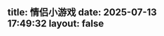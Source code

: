 title: 情侣小游戏
date: 2025-07-13 17:49:32
layout: false
---
<!DOCTYPE html>
<html lang="zh-CN">
<head>
    <meta charset="UTF-8">
    <meta name="viewport" content="width=device-width, initial-scale=1.0, maximum-scale=1.0, user-scalable=no">
    <title>宝贝专属心动小游戏乐园</title>
    <link rel="stylesheet" href="https://cdnjs.cloudflare.com/ajax/libs/font-awesome/6.4.0/css/all.min.css">
    <link href="https://fonts.googleapis.com/css2?family=Ma+Shan+Zheng&family=Dancing+Script:wght@700&display=swap" rel="stylesheet">
    <style>
        * {
            margin: 0;
            padding: 0;
            box-sizing: border-box;
        }
        
        body {
            font-family: 'Ma Shan Zheng', 'Segoe UI', Tahoma, Geneva, Verdana, sans-serif;
            background: linear-gradient(135deg, #ffafbd, #ffc3a0);
            color: #5a3e36;
            min-height: 100vh;
            overflow-x: hidden;
            padding: 20px 10px;
            position: relative;
        }
        
        .container {
            max-width: 500px;
            margin: 0 auto;
            position: relative;
            z-index: 10;
        }
        
        header {
            text-align: center;
            padding: 15px 0 25px;
            position: relative;
        }
        
        .title {
            font-size: 2.5rem;
            color: #e84393;
            text-shadow: 2px 2px 4px rgba(0, 0, 0, 0.1);
            margin-bottom: 5px;
            letter-spacing: 3px;
        }
        
        .subtitle {
            font-size: 1.2rem;
            color: #6d214f;
            margin-bottom: 20px;
        }
        
        .heart-divider {
            display: flex;
            align-items: center;
            justify-content: center;
            margin: 15px 0;
        }
        
        .heart-divider i {
            color: #e84393;
            margin: 0 5px;
            font-size: 1.2rem;
        }
        
        /* 游戏卡片 */
        .games-container {
            display: grid;
            grid-template-columns: 1fr;
            gap: 20px;
            margin-bottom: 30px;
        }
        
        .game-card {
            background: rgba(255, 255, 255, 0.85);
            border-radius: 20px;
            padding: 20px;
            box-shadow: 0 8px 20px rgba(0, 0, 0, 0.1);
            transition: all 0.3s ease;
            backdrop-filter: blur(10px);
            border: 2px solid rgba(255, 255, 255, 0.3);
        }
        
        .game-card:hover {
            transform: translateY(-5px);
            box-shadow: 0 12px 25px rgba(0, 0, 0, 0.15);
        }
        
        .game-header {
            display: flex;
            align-items: center;
            margin-bottom: 15px;
            border-bottom: 2px dashed #f8a5c2;
            padding-bottom: 10px;
        }
        
        .game-icon {
            width: 50px;
            height: 50px;
            background: linear-gradient(45deg, #e84393, #fd79a8);
            border-radius: 50%;
            display: flex;
            align-items: center;
            justify-content: center;
            margin-right: 15px;
            font-size: 1.5rem;
            color: white;
            box-shadow: 0 4px 8px rgba(232, 67, 147, 0.3);
        }
        
        .game-title {
            font-size: 1.6rem;
            color: #e84393;
        }
        
        /* 心情日记 */
        .mood-container {
            display: flex;
            flex-wrap: wrap;
            gap: 10px;
            margin-bottom: 15px;
        }
        
        .mood-btn {
            flex: 1;
            min-width: 70px;
            padding: 8px 5px;
            border-radius: 15px;
            border: none;
            background: #f8a5c2;
            color: white;
            font-family: inherit;
            font-size: 1rem;
            cursor: pointer;
            transition: all 0.3s ease;
            box-shadow: 0 3px 6px rgba(0, 0, 0, 0.1);
        }
        
        .mood-btn:hover {
            transform: scale(1.05);
        }
        
        .mood-btn.selected {
            background: #e84393;
            box-shadow: 0 0 0 3px white, 0 0 0 6px #f8a5c2;
        }
        
        .diary-input {
            width: 100%;
            padding: 12px;
            border-radius: 15px;
            border: 2px solid #f8a5c2;
            background: rgba(255, 255, 255, 0.7);
            margin: 10px 0;
            min-height: 100px;
            font-family: inherit;
            font-size: 1rem;
        }
        
        .diary-input:focus {
            outline: none;
            border-color: #e84393;
        }
        
        .save-btn {
            background: linear-gradient(45deg, #e84393, #fd79a8);
            color: white;
            border: none;
            padding: 12px 25px;
            border-radius: 25px;
            font-size: 1.1rem;
            cursor: pointer;
            display: block;
            margin: 15px auto 0;
            transition: all 0.3s ease;
            box-shadow: 0 5px 15px rgba(232, 67, 147, 0.3);
        }
        
        .save-btn:hover {
            transform: scale(1.05);
            box-shadow: 0 7px 18px rgba(232, 67, 147, 0.4);
        }
        
        /* 老虎机 */
        .slot-machine {
            display: flex;
            justify-content: center;
            gap: 10px;
            margin: 20px 0;
        }
        
        .slot {
            width: 70px;
            height: 70px;
            background: linear-gradient(45deg, #6a89cc, #4a69bd);
            border-radius: 15px;
            display: flex;
            align-items: center;
            justify-content: center;
            font-size: 2rem;
            color: white;
            box-shadow: inset 0 0 10px rgba(0, 0, 0, 0.2), 0 5px 10px rgba(0, 0, 0, 0.1);
            border: 3px solid #4a69bd;
        }
        
        .pull-btn {
            background: linear-gradient(45deg, #4a69bd, #1e3799);
            color: white;
            border: none;
            padding: 12px 30px;
            border-radius: 25px;
            font-size: 1.1rem;
            cursor: pointer;
            display: block;
            margin: 20px auto 10px;
            transition: all 0.3s ease;
            box-shadow: 0 5px 15px rgba(74, 105, 189, 0.3);
        }
        
        .pull-btn:hover {
            transform: scale(1.05);
        }
        
        .slot-result {
            text-align: center;
            font-size: 1.3rem;
            color: #1e3799;
            margin: 15px 0;
            min-height: 40px;
        }
        
        /* 在线空调 */
        .ac-control {
            text-align: center;
            margin: 20px 0;
        }
        
        .ac-display {
            width: 200px;
            height: 200px;
            background: linear-gradient(45deg, #00cec9, #0984e3);
            border-radius: 20px;
            margin: 0 auto 20px;
            display: flex;
            flex-direction: column;
            justify-content: center;
            align-items: center;
            color: white;
            font-size: 1.5rem;
            box-shadow: 0 8px 20px rgba(0, 0, 0, 0.15);
            position: relative;
            overflow: hidden;
        }
        
        .ac-display::before {
            content: "";
            position: absolute;
            width: 100%;
            height: 100%;
            background: repeating-linear-gradient(
                transparent,
                transparent 20px,
                rgba(255, 255, 255, 0.1) 22px,
                rgba(255, 255, 255, 0.1) 24px
            );
        }
        
        .temperature {
            font-size: 4rem;
            font-weight: bold;
            margin: 10px 0;
            text-shadow: 0 2px 4px rgba(0, 0, 0, 0.3);
        }
        
        .ac-controls {
            display: flex;
            justify-content: center;
            gap: 20px;
            margin-top: 15px;
        }
        
        .ac-btn {
            width: 50px;
            height: 50px;
            border-radius: 50%;
            border: none;
            background: #0984e3;
            color: white;
            font-size: 1.5rem;
            cursor: pointer;
            box-shadow: 0 4px 8px rgba(0, 0, 0, 0.2);
        }
        
        /* 星座运势 */
        .horoscope {
            text-align: center;
        }
        
        .zodiac-select {
            width: 100%;
            padding: 12px;
            border-radius: 15px;
            border: 2px solid #f8a5c2;
            background: rgba(255, 255, 255, 0.7);
            font-family: inherit;
            font-size: 1rem;
            margin: 10px 0 20px;
            color: #5a3e36;
        }
        
        .zodiac-select:focus {
            outline: none;
            border-color: #e84393;
        }
        
        .horoscope-result {
            background: rgba(255, 255, 255, 0.7);
            border-radius: 15px;
            padding: 15px;
            margin-top: 15px;
            min-height: 150px;
            display: flex;
            flex-direction: column;
            justify-content: center;
            align-items: center;
            border: 2px dashed #f8a5c2;
        }
        
        .fortune-text {
            font-size: 1.2rem;
            line-height: 1.6;
        }
        
        .lucky-stars {
            font-size: 1.8rem;
            margin: 15px 0;
            color: gold;
        }
        
        /* 更多游戏 */
        .game-grid {
            display: grid;
            grid-template-columns: repeat(2, 1fr);
            gap: 15px;
            margin-top: 15px;
        }
        
        .mini-game {
            background: rgba(255, 255, 255, 0.8);
            border-radius: 20px;
            padding: 20px 15px;
            text-align: center;
            box-shadow: 0 5px 15px rgba(0, 0, 0, 0.1);
            transition: all 0.3s ease;
            border: 2px solid rgba(255, 255, 255, 0.3);
            cursor: pointer;
        }
        
        .mini-game:hover {
            transform: translateY(-5px);
            box-shadow: 0 8px 20px rgba(0, 0, 0, 0.15);
        }
        
        .mini-game i {
            font-size: 2.5rem;
            color: #e84393;
            margin-bottom: 10px;
        }
        
        .mini-game h3 {
            font-size: 1.3rem;
            color: #e84393;
        }
        
        footer {
            text-align: center;
            padding: 20px 0 10px;
            color: #6d214f;
            font-size: 0.9rem;
        }
        
        /* 装饰元素 */
        .floating {
            position: absolute;
            z-index: 1;
            animation: floating 3s infinite ease-in-out;
        }
        
        .heart {
            color: rgba(232, 67, 147, 0.4);
            font-size: 2rem;
        }
        
        @keyframes floating {
            0% { transform: translateY(0px); }
            50% { transform: translateY(-15px); }
            100% { transform: translateY(0px); }
        }
        
        /* 响应式设计 */
        @media (max-width: 480px) {
            .title {
                font-size: 2rem;
            }
            .game-title {
                font-size: 1.4rem;
            }
            .slot {
                width: 60px;
                height: 60px;
                font-size: 1.7rem;
            }
            .ac-display {
                width: 180px;
                height: 180px;
            }
        }
        
        /* 新增游戏样式 */
        .game-detail {
            display: none;
            background: rgba(255, 255, 255, 0.9);
            border-radius: 20px;
            padding: 20px;
            margin-top: 20px;
            box-shadow: 0 5px 15px rgba(0, 0, 0, 0.1);
        }
        
        .game-content {
            padding: 15px;
        }
        
        .back-btn {
            background: linear-gradient(45deg, #00cec9, #0984e3);
            color: white;
            border: none;
            padding: 10px 20px;
            border-radius: 25px;
            font-size: 1rem;
            cursor: pointer;
            margin-top: 15px;
            display: block;
            margin-left: auto;
        }
        
        .love-calculator {
            text-align: center;
        }
        
        .name-inputs {
            display: flex;
            gap: 10px;
            margin: 15px 0;
        }
        
        .name-input {
            flex: 1;
            padding: 10px;
            border-radius: 15px;
            border: 2px solid #f8a5c2;
            background: rgba(255, 255, 255, 0.7);
            font-family: inherit;
            font-size: 1rem;
        }
        
        .love-result {
            margin: 20px 0;
            font-size: 1.3rem;
        }
        
        .love-percentage {
            font-size: 3rem;
            font-weight: bold;
            color: #e84393;
            margin: 10px 0;
        }
        
        .love-message {
            font-size: 1.2rem;
            color: #6d214f;
        }
        
                .memory-game-container {
            display: grid;
            grid-template-columns: repeat(4, 1fr);
            gap: 10px;
            margin: 20px 0;
            perspective: 1000px;
        }

        .memory-card {
            width: 100%;
            aspect-ratio: 1/1;
            border-radius: 15px;
            position: relative;
            transform-style: preserve-3d;
            cursor: pointer;
            transition: transform 0.5s ease;
        }

        .memory-card-face {
            position: absolute;
            width: 100%;
            height: 100%;
            border-radius: 15px;
            backface-visibility: hidden;
            display: flex;
            align-items: center;
            justify-content: center;
            font-size: 1.8rem;
            box-shadow: 0 4px 8px rgba(0, 0, 0, 0.2);
        }

        .memory-card-front {
            background: linear-gradient(45deg, #a18cd1, #fbc2eb);
        }

        .memory-card-back {
            background: linear-gradient(45deg, #ffecd2, #fcb69f);
            transform: rotateY(180deg);
        }

        .memory-card.flipped {
            transform: rotateY(180deg);
        }

        .memory-card.matched .memory-card-back {
            box-shadow: 0 0 15px rgba(232, 67, 147, 0.5);
            filter: brightness(1.1);
        }

        .memory-result {
            text-align: center;
            font-size: 1.3rem;
            margin: 15px 0;
            min-height: 40px;
        }
        
        .dessert-options {
            display: grid;
            grid-template-columns: repeat(2, 1fr);
            gap: 15px;
            margin: 20px 0;
        }
        
        .dessert-option {
            background: rgba(255, 255, 255, 0.7);
            border-radius: 15px;
            padding: 20px 10px;
            text-align: center;
            cursor: pointer;
            transition: all 0.3s ease;
            border: 2px solid #f8a5c2;
        }
        
        .dessert-option:hover {
            transform: scale(1.05);
            background: rgba(248, 165, 194, 0.2);
        }
        
        .dessert-option i {
            font-size: 2.5rem;
            color: #e84393;
            margin-bottom: 10px;
        }
        
        .dessert-result {
            text-align: center;
            margin: 20px 0;
            font-size: 1.2rem;
            min-height: 100px;
            display: flex;
            align-items: center;
            justify-content: center;
            flex-direction: column;
        }
        
        .kiss-counter {
            font-size: 3rem;
            color: #e84393;
            margin: 10px 0;
            font-weight: bold;
        }
        
        .kiss-btn {
            background: linear-gradient(45deg, #e84393, #fd79a8);
            color: white;
            border: none;
            padding: 12px 30px;
            border-radius: 25px;
            font-size: 1.1rem;
            cursor: pointer;
            margin: 10px auto;
            transition: all 0.3s ease;
            box-shadow: 0 5px 15px rgba(232, 67, 147, 0.3);
        }
        
        .kiss-btn:hover {
            transform: scale(1.05);
        }
        
        .fortune-cookie {
            width: 150px;
            height: 100px;
            background: #f3e5ab;
            border-radius: 0 50% 50% 50%;
            margin: 0 auto 20px;
            position: relative;
            transform: rotate(45deg);
            display: flex;
            align-items: center;
            justify-content: center;
            box-shadow: 0 5px 15px rgba(0, 0, 0, 0.1);
            cursor: pointer;
        }
        
        .fortune-cookie:before {
            content: "";
            position: absolute;
            width: 80%;
            height: 20px;
            background: #d4c690;
            border-radius: 10px;
            transform: rotate(-45deg);
        }
        
        .fortune-cookie-text {
            transform: rotate(-45deg);
            font-size: 1.5rem;
            color: #5a3e36;
        }
        
        .fortune-message {
            text-align: center;
            margin-top: 20px;
            font-size: 1.2rem;
            min-height: 80px;
        }
        
        .compatibility-images {
            display: flex;
            justify-content: center;
            gap: 20px;
            margin: 20px 0;
        }
        
        .compatibility-image {
            width: 80px;
            height: 80px;
            border-radius: 50%;
            overflow: hidden;
            background: linear-gradient(45deg, #ff9a9e, #fad0c4);
            display: flex;
            align-items: center;
            justify-content: center;
            font-size: 2rem;
            color: white;
        }
        
        .compatibility-arrow {
            display: flex;
            align-items: center;
            font-size: 2rem;
            color: #e84393;
        }
    </style>
</head>
<body>
    <!-- 飘动的心形装饰 -->
    <div class="floating" style="top: 5%; left: 10%;">
        <i class="fas fa-heart heart"></i>
    </div>
    <div class="floating" style="top: 15%; right: 15%;">
        <i class="fas fa-heart heart"></i>
    </div>
    <div class="floating" style="bottom: 10%; left: 20%;">
        <i class="fas fa-heart heart"></i>
    </div>
    <div class="floating" style="bottom: 15%; right: 10%;">
        <i class="fas fa-heart heart"></i>
    </div>
    
    <div class="container">
        <header>
            <h1 class="title">❤️ 心动小游戏乐园 ❤️</h1>
            <p class="subtitle">专属于韩思宇的甜蜜互动空间</p>
            <div class="heart-divider">
                <i class="fas fa-heart"></i>
                <i class="fas fa-heart"></i>
                <i class="fas fa-heart"></i>
            </div>
        </header>
        
        <div class="games-container">
            <!-- 心情日记本 -->
            <div class="game-card">
                <div class="game-header">
                    <div class="game-icon">
                        <i class="fas fa-book"></i>
                    </div>
                    <h2 class="game-title">心情日记本</h2>
                </div>
                <p>记录今天的点点滴滴，分享你的心情~</p>
                
                <div class="mood-container">
                    <button class="mood-btn" data-mood="happy">😊 开心</button>
                    <button class="mood-btn" data-mood="excited">😆 兴奋</button>
                    <button class="mood-btn" data-mood="calm">😌 平静</button>
                    <button class="mood-btn" data-mood="tired">😴 疲惫</button>
                </div>
                
                <textarea class="diary-input" placeholder="今天发生了什么有趣的事情呢？"></textarea>
                
                <button class="save-btn" id="save-diary">
                    <i class="fas fa-save"></i> 保存心情日记
                </button>
            </div>
            
            <!-- 老虎机抽奖 -->
            <div class="game-card">
                <div class="game-header">
                    <div class="game-icon">
                        <i class="fas fa-dice"></i>
                    </div>
                    <h2 class="game-title">幸运老虎机</h2>
                </div>
                <p>试试今天的运气，赢取特别奖励！</p>
                
                <div class="slot-machine">
                    <div class="slot" id="slot1">🍓</div>
                    <div class="slot" id="slot2">🍒</div>
                    <div class="slot" id="slot3">🍋</div>
                </div>
                
                <div class="slot-result" id="slot-result">等待抽奖...</div>
                
                <button class="pull-btn" id="pull-lever">
                    <i class="fas fa-hand-point-down"></i> 拉杆抽奖
                </button>
            </div>
            
            <!-- 在线空调 -->
            <div class="game-card">
                <div class="game-header">
                    <div class="game-icon">
                        <i class="fas fa-wind"></i>
                    </div>
                    <h2 class="game-title">在线小空调</h2>
                </div>
                <p>热了吗？打开空调凉爽一下吧！</p>
                
                <div class="ac-control">
                    <div class="ac-display">
                        <div>当前温度</div>
                        <div class="temperature" id="temp">26°C</div>
                        <div>舒适模式</div>
                    </div>
                    
                    <div class="ac-controls">
                        <button class="ac-btn" id="temp-down">－</button>
                        <button class="ac-btn" id="ac-power">
                            <i class="fas fa-power-off"></i>
                        </button>
                        <button class="ac-btn" id="temp-up">＋</button>
                    </div>
                </div>
            </div>
            
            <!-- 星座运势 -->
            <div class="game-card">
                <div class="game-header">
                    <div class="game-icon">
                        <i class="fas fa-star"></i>
                    </div>
                    <h2 class="game-title">星座运势</h2>
                </div>
                <p>看看星星们今天想对你说什么？</p>
                
                <div class="horoscope">
                    <select class="zodiac-select" id="zodiac">
                        <option value="">选择你的星座</option>
                        <option value="aries">白羊座 ♈</option>
                        <option value="taurus">金牛座 ♉</option>
                        <option value="gemini">双子座 ♊</option>
                        <option value="cancer">巨蟹座 ♋</option>
                        <option value="leo">狮子座 ♌</option>
                        <option value="virgo">处女座 ♍</option>
                        <option value="libra">天秤座 ♎</option>
                        <option value="scorpio">天蝎座 ♏</option>
                        <option value="sagittarius">射手座 ♐</option>
                        <option value="capricorn">摩羯座 ♑</option>
                        <option value="aquarius">水瓶座 ♒</option>
                        <option value="pisces">双鱼座 ♓</option>
                    </select>
                    
                    <button class="save-btn" id="check-fortune">
                        <i class="fas fa-crystal-ball"></i> 查看今日运势
                    </button>
                    
                    <div class="horoscope-result" id="fortune-result">
                        <p class="fortune-text">选择星座查看今日运势</p>
                    </div>
                </div>
            </div>
            
            <!-- 更多游戏 -->
            <div class="game-card">
                <div class="game-header">
                    <div class="game-icon">
                        <i class="fas fa-plus-circle"></i>
                    </div>
                    <h2 class="game-title">更多小游戏</h2>
                </div>
                <p>点击图标开启更多有趣游戏！</p>
                
                <div class="game-grid" id="mini-game-grid">
                    <div class="mini-game" data-game="love-calculator">
                        <i class="fas fa-heart"></i>
                        <h3>爱情计算器</h3>
                    </div>
                    <div class="mini-game" data-game="memory-game">
                        <i class="fas fa-brain"></i>
                        <h3>记忆挑战</h3>
                    </div>
                    <div class="mini-game" data-game="dessert-fortune">
                        <i class="fas fa-cookie-bite"></i>
                        <h3>甜品占卜</h3>
                    </div>
                    <div class="mini-game" data-game="kiss-counter">
                        <i class="fas fa-kiss-wink-heart"></i>
                        <h3>亲亲计数器</h3>
                    </div>
                    <div class="mini-game" data-game="fortune-cookie">
                        <i class="fas fa-cookie"></i>
                        <h3>幸运饼干</h3>
                    </div>
                    <div class="mini-game" data-game="compatibility">
                        <i class="fas fa-people-arrows"></i>
                        <h3>默契测试</h3>
                    </div>
                </div>
                
                <!-- 爱情计算器 -->
                <div id="love-calculator" class="game-detail">
                    <div class="game-content">
                        <h3>❤️ 爱情计算器 ❤️</h3>
                        <p>计算你们之间的爱情指数</p>
                        
                        <div class="name-inputs">
                            <input type="text" class="name-input" id="name1" placeholder="你的名字">
                            <input type="text" class="name-input" id="name2" placeholder="TA的名字">
                        </div>
                        
                        <button class="save-btn" id="calculate-love">
                            <i class="fas fa-heart"></i> 计算爱情指数
                        </button>
                        
                        <div class="love-result">
                            <div class="love-percentage" id="love-percentage">0%</div>
                            <div class="love-message" id="love-message">输入名字查看你们的缘分</div>
                        </div>
                    </div>
                    <button class="back-btn">返回游戏列表</button>
                </div>
                
                <!-- 记忆挑战 -->
                <div id="memory-game" class="game-detail">
                    <div class="game-content">
                        <h3>🧠 记忆挑战 🧠</h3>
                        <p>记住卡片位置，找到所有配对！</p>
                        
                        <div class="memory-game-container" id="memory-game-container"></div>
                        
                        <div class="memory-result" id="memory-result">点击卡片开始游戏</div>
                        
                        <button class="save-btn" id="restart-memory">
                            <i class="fas fa-redo"></i> 重新开始
                        </button>
                    </div>
                    <button class="back-btn">返回游戏列表</button>
                </div>
                
                <!-- 甜品占卜 -->
                <div id="dessert-fortune" class="game-detail">
                    <div class="game-content">
                        <h3>🍰 甜品占卜 🍰</h3>
                        <p>选择你喜欢的甜品，看看今天的运势</p>
                        
                        <div class="dessert-options">
                            <div class="dessert-option" data-dessert="cake">
                                <i class="fas fa-birthday-cake"></i>
                                <div>蛋糕</div>
                            </div>
                            <div class="dessert-option" data-dessert="icecream">
                                <i class="fas fa-ice-cream"></i>
                                <div>冰淇淋</div>
                            </div>
                            <div class="dessert-option" data-dessert="chocolate">
                                <i class="fas fa-candy-cane"></i>
                                <div>巧克力</div>
                            </div>
                            <div class="dessert-option" data-dessert="cookie">
                                <i class="fas fa-cookie"></i>
                                <div>饼干</div>
                            </div>
                        </div>
                        
                        <div class="dessert-result" id="dessert-result">
                            请选择一种甜品进行占卜
                        </div>
                    </div>
                    <button class="back-btn">返回游戏列表</button>
                </div>
                
                <!-- 亲亲计数器 -->
                <div id="kiss-counter" class="game-detail">
                    <div class="game-content">
                        <h3>💋 亲亲计数器 💋</h3>
                        <p>记录你们今天的甜蜜亲亲次数</p>
                        
                        <div class="kiss-counter" id="kiss-count">0</div>
                        
                        <button class="kiss-btn" id="add-kiss">
                            <i class="fas fa-kiss-wink-heart"></i> 亲亲 +1
                        </button>
                        
                        <button class="kiss-btn" id="reset-kiss">
                            <i class="fas fa-redo"></i> 重置计数
                        </button>
                        
                        <div style="margin-top: 20px; font-size: 1.1rem;">
                            <p>今天也要多多亲亲哦 😘</p>
                        </div>
                    </div>
                    <button class="back-btn">返回游戏列表</button>
                </div>
                
                <!-- 幸运饼干 -->
                <div id="fortune-cookie" class="game-detail">
                    <div class="game-content">
                        <h3>🍪 幸运饼干 🍪</h3>
                        <p>点击饼干获取今日专属幸运签</p>
                        
                        <div class="fortune-cookie" id="fortune-cookie">
                            <div class="fortune-cookie-text">?</div>
                        </div>
                        
                        <div class="fortune-message" id="fortune-message">
                            点击饼干获取你的幸运签
                        </div>
                    </div>
                    <button class="back-btn">返回游戏列表</button>
                </div>
                
                <!-- 默契测试 -->
                <div id="compatibility" class="game-detail">
                    <div class="game-content">
                        <h3>👫 默契测试 👫</h3>
                        <p>看看你们有多了解彼此</p>
                        
                        <div class="compatibility-images">
                            <div class="compatibility-image">👩</div>
                            <div class="compatibility-arrow">❤️</div>
                            <div class="compatibility-image">👨</div>
                        </div>
                        
                        <div class="love-result">
                            <div class="love-percentage" id="compatibility-percentage">0%</div>
                            <div class="love-message" id="compatibility-message">测试你们的默契程度</div>
                        </div>
                        
                        <button class="save-btn" id="test-compatibility">
                            <i class="fas fa-heart"></i> 测试默契
                        </button>
                    </div>
                    <button class="back-btn">返回游戏列表</button>
                </div>
            </div>
        </div>
        
        <footer>
            <p>❤️ 专属于你的心动空间 ❤️</p>
            <p>每一天都因你而甜蜜 | 设计：最爱你的我</p>
        </footer>
    </div>

    <script>
        // 心情日记功能
        const moodButtons = document.querySelectorAll('.mood-btn');
        const diaryInput = document.querySelector('.diary-input');
        const saveDiaryBtn = document.getElementById('save-diary');
        
        let selectedMood = '';
        
        moodButtons.forEach(button => {
            button.addEventListener('click', () => {
                moodButtons.forEach(btn => btn.classList.remove('selected'));
                button.classList.add('selected');
                selectedMood = button.dataset.mood;
            });
        });
        
        saveDiaryBtn.addEventListener('click', () => {
            if (!selectedMood) {
                alert('请先选择一种心情哦~');
                return;
            }
            
            if (diaryInput.value.trim() === '') {
                alert('请写点今天的心情故事吧~');
                return;
            }
            
            // 这里实际应用中应该保存到本地存储或服务器
            alert('心情日记已保存！\n\n心情: ' + 
                  document.querySelector('.mood-btn.selected').textContent + 
                  '\n内容: ' + diaryInput.value);
            
            // 重置表单
            moodButtons.forEach(btn => btn.classList.remove('selected'));
            diaryInput.value = '';
            selectedMood = '';
        });
        
        // 老虎机功能
        const slots = ['🍎', '🍊', '🍇', '🍓', '🍒', '🍋', '🍉', '🍑', '🍍', '🥝'];
        const slotElements = [document.getElementById('slot1'), 
                            document.getElementById('slot2'), 
                            document.getElementById('slot3')];
        const slotResult = document.getElementById('slot-result');
        const pullLeverBtn = document.getElementById('pull-lever');
        
        function spinSlot(slotElement) {
            let count = 0;
            const maxSpins = 20 + Math.floor(Math.random() * 10);
            const interval = setInterval(() => {
                slotElement.textContent = slots[Math.floor(Math.random() * slots.length)];
                count++;
                if (count > maxSpins) {
                    clearInterval(interval);
                }
            }, 100);
        }
        
        pullLeverBtn.addEventListener('click', () => {
            // 重置结果
            slotResult.textContent = "旋转中...";
            pullLeverBtn.disabled = true;
            
            // 旋转每个老虎机
            slotElements.forEach(slot => spinSlot(slot));
            
            // 等待所有老虎机停止后显示结果
            setTimeout(() => {
                const results = [
                    slotElements[0].textContent,
                    slotElements[1].textContent,
                    slotElements[2].textContent
                ];
                
                // 检查是否中奖
                if (results[0] === results[1] && results[1] === results[2]) {
                    slotResult.innerHTML = "🎉 恭喜！大奖！获得甜蜜之吻 💋";
                } else if (results[0] === results[1] || results[1] === results[2]) {
                    slotResult.innerHTML = "🎊 恭喜！小奖！获得爱的拥抱 🤗";
                } else {
                    slotResult.textContent = "😊 感谢参与！明天再来试试吧~";
                }
                
                pullLeverBtn.disabled = false;
            }, 3000);
        });
        
        // 在线空调功能
        const tempDisplay = document.getElementById('temp');
        const tempDownBtn = document.getElementById('temp-down');
        const tempUpBtn = document.getElementById('temp-up');
        const acPowerBtn = document.getElementById('ac-power');
        
        let currentTemp = 26;
        let isPowerOn = true;
        
        function updateAC() {
            tempDisplay.textContent = currentTemp + "°C";
            acPowerBtn.innerHTML = isPowerOn ? '<i class="fas fa-power-off"></i>' : '<i class="fas fa-power-off" style="color:#ddd"></i>';
            acPowerBtn.style.background = isPowerOn ? "#0984e3" : "#95afc0";
        }
        
        tempDownBtn.addEventListener('click', () => {
            if (!isPowerOn) return;
            if (currentTemp > 16) {
                currentTemp--;
                updateAC();
            }
        });
        
        tempUpBtn.addEventListener('click', () => {
            if (!isPowerOn) return;
            if (currentTemp < 30) {
                currentTemp++;
                updateAC();
            }
        });
        
        acPowerBtn.addEventListener('click', () => {
            isPowerOn = !isPowerOn;
            updateAC();
        });
        
        // 初始化空调
        updateAC();
        
        // 星座运势功能
        const zodiacSelect = document.getElementById('zodiac');
        const fortuneResult = document.getElementById('fortune-result');
        const checkFortuneBtn = document.getElementById('check-fortune');
        
        const fortunes = [
            "今天会有意外惊喜！保持开放心态迎接新机会。",
            "感情运势上升，适合表达心意或约会。",
            "工作上有突破性进展，抓住机会展现能力。",
            "注意健康管理，适当休息放松很重要。",
            "财运亨通，但需谨慎处理投资决策。",
            "人际关系运势上升，适合拓展社交圈。",
            "今天适合独处思考，会有新的领悟。",
            "可能会遇到旧友，重温美好回忆。",
            "尝试新事物会带来意想不到的收获。",
            "保持耐心，好事正在慢慢向你靠近。"
        ];
        
        const luckyStars = ["⭐", "⭐⭐", "⭐⭐⭐", "⭐⭐⭐⭐", "⭐⭐⭐⭐⭐"];
        
        checkFortuneBtn.addEventListener('click', () => {
            if (!zodiacSelect.value) {
                alert('请先选择你的星座哦~');
                return;
            }
            
            const zodiacName = zodiacSelect.options[zodiacSelect.selectedIndex].text;
            const randomFortune = fortunes[Math.floor(Math.random() * fortunes.length)];
            const randomStars = luckyStars[Math.floor(Math.random() * luckyStars.length)];
            
            fortuneResult.innerHTML = `
                <h3>${zodiacName} 今日运势</h3>
                <p class="fortune-text">${randomFortune}</p>
                <div class="lucky-stars">幸运指数: ${randomStars}</div>
                <p>${getZodiacTip(zodiacSelect.value)}</p>
            `;
        });
        
        function getZodiacTip(zodiac) {
            const tips = {
                aries: "今日幸运色：红色，适合主动出击！",
                taurus: "今日幸运色：绿色，享受美食会带来好运。",
                gemini: "今日幸运色：黄色，多与人交流会带来机会。",
                cancer: "今日幸运色：银色，家庭会给你温暖的力量。",
                leo: "今日幸运色：金色，展现你的领导魅力吧！",
                virgo: "今日幸运色：蓝色，注重细节会带来成功。",
                libra: "今日幸运色：粉色，平衡是你今天的关键词。",
                scorpio: "今日幸运色：紫色，直觉会引导你正确方向。",
                sagittarius: "今日幸运色：橙色，冒险精神会带来惊喜。",
                capricorn: "今日幸运色：棕色，务实的态度会得到回报。",
                aquarius: "今日幸运色：青色，创新思维会解决难题。",
                pisces: "今日幸运色：海蓝色，艺术会激发你的灵感。"
            };
            
            return tips[zodiac] || "保持积极心态，今天会是美好的一天！";
        }
        
        // 新增游戏功能
        const miniGames = document.querySelectorAll('.mini-game');
        const gameDetails = document.querySelectorAll('.game-detail');
        const backButtons = document.querySelectorAll('.back-btn');
        
        // 显示游戏详情
        miniGames.forEach(game => {
            game.addEventListener('click', () => {
                const gameId = game.dataset.game;
                document.getElementById('mini-game-grid').style.display = 'none';
                document.getElementById(gameId).style.display = 'block';
            });
        });
        
        // 返回游戏列表
        backButtons.forEach(button => {
            button.addEventListener('click', () => {
                gameDetails.forEach(detail => {
                    detail.style.display = 'none';
                });
                document.getElementById('mini-game-grid').style.display = 'grid';
            });
        });
        
        // 爱情计算器
        const calculateLoveBtn = document.getElementById('calculate-love');
        const lovePercentage = document.getElementById('love-percentage');
        const loveMessage = document.getElementById('love-message');
        
        calculateLoveBtn.addEventListener('click', () => {
            const name1 = document.getElementById('name1').value.trim();
            const name2 = document.getElementById('name2').value.trim();
            
            if (!name1 || !name2) {
                alert('请输入两个名字~');
                return;
            }
            
            // 生成随机爱情指数（60-100%）
            const percentage = Math.floor(Math.random() * 41) + 60;
            lovePercentage.textContent = `${percentage}%`;
            
            // 根据百分比显示不同消息
            if (percentage >= 90) {
                loveMessage.innerHTML = "天作之合！你们是命中注定的一对 ❤️";
            } else if (percentage >= 75) {
                loveMessage.innerHTML = "非常般配！你们的爱情会越来越甜蜜 💕";
            } else {
                loveMessage.innerHTML = "有发展潜力！多相处会让感情升温 🌹";
            }
        });
        
        // 记忆挑战游戏
        // 记忆挑战游戏
        const memoryContainer = document.getElementById('memory-game-container');
        const memoryResult = document.getElementById('memory-result');
        const restartMemoryBtn = document.getElementById('restart-memory');

        const memorySymbols = ['❤️', '🌟', '🎁', '💋', '🌸', '🎈', '🍭', '🌈'];
        let memoryCards = [];
        let flippedCards = [];
        let matchedPairs = 0;

        function initMemoryGame() {
            memoryContainer.innerHTML = '';
            memoryCards = [...memorySymbols, ...memorySymbols];
            flippedCards = [];
            matchedPairs = 0;
            memoryResult.textContent = "点击卡片开始游戏";

            // 洗牌
            for (let i = memoryCards.length - 1; i > 0; i--) {
                const j = Math.floor(Math.random() * (i + 1));
                [memoryCards[i], memoryCards[j]] = [memoryCards[j], memoryCards[i]];
            }

            // 创建卡片
            memoryCards.forEach((symbol, index) => {
                const card = document.createElement('div');
                card.classList.add('memory-card');
                card.dataset.index = index;
                card.dataset.symbol = symbol;
                
                // 卡片正面（默认图标）
                const front = document.createElement('div');
                front.classList.add('memory-card-face', 'memory-card-front');
                front.textContent = '❓'; // 默认图标
                
                // 卡片背面（实际图形）
                const back = document.createElement('div');
                back.classList.add('memory-card-face', 'memory-card-back');
                back.textContent = symbol;
                
                card.appendChild(front);
                card.appendChild(back);
                card.addEventListener('click', flipMemoryCard);
                memoryContainer.appendChild(card);
            });
        }

        function flipMemoryCard() {
            if (flippedCards.length < 2 && !this.classList.contains('flipped')) {
                this.classList.add('flipped');
                flippedCards.push(this);

                if (flippedCards.length === 2) {
                    setTimeout(checkMatch, 500);
                }
            }
        }

        function checkMatch() {
            const card1 = flippedCards[0];
            const card2 = flippedCards[1];

            if (card1.dataset.symbol === card2.dataset.symbol) {
                card1.classList.add('matched');
                card2.classList.add('matched');
                matchedPairs++;

                if (matchedPairs === memorySymbols.length) {
                    memoryResult.innerHTML = "🎉 恭喜！你完成了挑战！";
                } else {
                    memoryResult.textContent = `已匹配: ${matchedPairs}/${memorySymbols.length}`;
                }
            } else {
                // 翻回正面时移除flipped类
                setTimeout(() => {
                    card1.classList.remove('flipped');
                    card2.classList.remove('flipped');
                }, 500);
            }

            flippedCards = [];
        }

        // 初始化游戏
        restartMemoryBtn.addEventListener('click', initMemoryGame);
        //initMemoryGame();
        
        // 甜品占卜
        const dessertOptions = document.querySelectorAll('.dessert-option');
        const dessertResult = document.getElementById('dessert-result');
        
        dessertOptions.forEach(option => {
            option.addEventListener('click', () => {
                const dessert = option.dataset.dessert;
                let message = "";
                
                switch (dessert) {
                    case 'cake':
                        message = "🍰 蛋糕代表甜蜜生活！今天会有令人开心的小惊喜，记得留意身边的美好事物哦~";
                        break;
                    case 'icecream':
                        message = "🍦 冰淇淋代表清凉心情！今天适合放松自己，做些让自己开心的事情，别太劳累~";
                        break;
                    case 'chocolate':
                        message = "🍫 巧克力代表浪漫爱情！今天感情运势上升，适合表达心意或安排甜蜜约会~";
                        break;
                    case 'cookie':
                        message = "🍪 饼干代表温馨日常！今天适合与家人朋友共度美好时光，享受简单的小幸福~";
                        break;
                }
                
                dessertResult.innerHTML = message;
            });
        });
        
        // 亲亲计数器
        const kissCount = document.getElementById('kiss-count');
        const addKissBtn = document.getElementById('add-kiss');
        const resetKissBtn = document.getElementById('reset-kiss');
        let kissCounter = 0;
        
        addKissBtn.addEventListener('click', () => {
            kissCounter++;
            kissCount.textContent = kissCounter;
            
            // 添加动画效果
            kissCount.style.transform = 'scale(1.2)';
            setTimeout(() => {
                kissCount.style.transform = 'scale(1)';
            }, 300);
        });
        
        resetKissBtn.addEventListener('click', () => {
            kissCounter = 0;
            kissCount.textContent = kissCounter;
        });
        
        // 幸运饼干
        const fortuneCookie = document.querySelector('.fortune-cookie');
        const fortuneMessage = document.getElementById('fortune-message');
        
        const fortuneMessages = [
            "今天会有意想不到的好运降临！",
            "微笑是最好的化妆品，今天多笑笑吧~",
            "你的善良会带来美好的回报",
            "勇敢表达你的心意，会有惊喜结果",
            "小小的举动会带来大大的幸福",
            "今天适合尝试新事物，会有意外收获",
            "你的魅力值今天爆表！",
            "放松心情，享受当下的美好时光",
            "给爱的人一个拥抱，温暖彼此",
            "美好的事情正在向你走来"
        ];
        
        fortuneCookie.addEventListener('click', () => {
            const randomIndex = Math.floor(Math.random() * fortuneMessages.length);
            fortuneMessage.textContent = fortuneMessages[randomIndex];
            
            // 添加动画效果
            fortuneCookie.style.transform = 'rotate(10deg)';
            setTimeout(() => {
                fortuneCookie.style.transform = 'rotate(0deg)';
            }, 200);
        });
        
        // 默契测试
        const testCompatibilityBtn = document.getElementById('test-compatibility');
        const compatibilityPercentage = document.getElementById('compatibility-percentage');
        const compatibilityMessage = document.getElementById('compatibility-message');
        
        testCompatibilityBtn.addEventListener('click', () => {
            // 生成随机默契指数（70-100%）
            const percentage = Math.floor(Math.random() * 31) + 70;
            compatibilityPercentage.textContent = `${percentage}%`;
            
            // 根据百分比显示不同消息
            if (percentage >= 90) {
                compatibilityMessage.innerHTML = "心灵相通！你们真是天生一对 ❤️";
            } else if (percentage >= 80) {
                compatibilityMessage.innerHTML = "非常默契！彼此了解程度很高 💕";
            } else {
                compatibilityMessage.innerHTML = "默契不错！多交流会更加了解彼此 🌹";
            }
        });
        
        // 初始化记忆游戏
        initMemoryGame();
    </script>
</body>
</html>